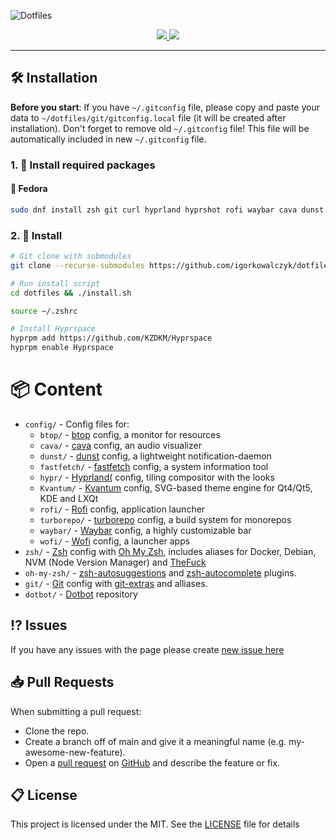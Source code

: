 ![Dotfiles](https://github.com/IgorKowalczyk/dotfiles/assets/49127376/9747b962-2c1b-4eb9-a0ea-3ddb5b1d3923)

<div align="center">
  <a aria-label="GitHub License" href="https://github.com/igorkowalczyk/dotfiles/blob/main/license.md">
    <img src="https://img.shields.io/github/license/igorkowalczyk/dotfiles?color=%2334D058&logo=github&style=flat-square&label=License">
  </a>
  <a aria-label="Version" href="https://github.com/igorkowalczyk/dotfiles/releases">
    <img src="https://img.shields.io/github/v/release/igorkowalczyk/dotfiles?color=%2334D058&logo=github&style=flat-square&label=Version">
  </a>
</div>

---

## 🛠️ Installation

**Before you start**: If you have `~/.gitconfig` file, please copy and paste your data to `~/dotfiles/git/gitconfig.local` file (it will be created after installation). Don't forget to remove old `~/.gitconfig` file! This file will be automatically included in new `~/.gitconfig` file.

### 1. 🐧 Install required packages

#### 🎩 Fedora

```bash
sudo dnf install zsh git curl hyprland hyprshot rofi waybar cava dunst fastfetch kvantum-qt5 wofi pamixer btop swappy plasma-discover pavucontrol blueman-manager konsole nmtui filelight
```

### 2. 🚀 Install

```bash
# Git clone with submodules
git clone --recurse-submodules https://github.com/igorkowalczyk/dotfiles

# Run install script
cd dotfiles && ./install.sh

source ~/.zshrc

# Install Hyprspace
hyprpm add https://github.com/KZDKM/Hyprspace
hyprpm enable Hyprspace

```

# 📦 Content

- `config/` - Config files for:
  - `btop/` - [btop](https://github.com/aristocratos/btop) config, a monitor for resources
  - `cava/` - [cava](https://github.com/karlstav/cava) config, an audio visualizer
  - `dunst/` - [dunst](https://dunst-project.org/) config, a lightweight notification-daemon
  - `fastfetch/` - [fastfetch](https://github.com/fastfetch-cli/fastfetch) config, a system information tool
  - `hypr/` - [Hyprland(](https://hyprland.org/) config, tiling compositor with the looks
  - `Kvantum/` - [Kvantum](https://github.com/tsujan/Kvantum/tree/master) config, SVG-based theme engine for Qt4/Qt5, KDE and LXQt
  - `rofi/` - [Rofi](https://github.com/davatorium/rofi) config, application launcher
  - `turborepo/` - [turborepo](https://turbo.build/) config, a build system for monorepos
  - `waybar/` - [Waybar](https://github.com/Alexays/Waybar) config, a highly customizable bar
  - `wofi/` - [Wofi](https://hg.sr.ht/~scoopta/wofi) config, a launcher apps
- `zsh/` - [Zsh](https://www.zsh.org/) config with [Oh My Zsh](https://ohmyz.sh/), includes aliases for Docker, Debian, NVM (Node Version Manager) and [TheFuck](https://github.com/nvbn/thefuck)
- `oh-my-zsh/` - [zsh-autosuggestions](https://github.com/zsh-users/zsh-autosuggestions) and [zsh-autocomplete](https://github.com/marlonrichert/zsh-autocomplete) plugins.
- `git/` - [Git](https://git-scm.com/) config with [git-extras](https://github.com/ohmyzsh/ohmyzsh/blob/master/plugins/git-extras/git-extras.plugin.zsh) and alliases.
- `dotbot/` - [Dotbot](https://github.com/anishathalye/dotbot) repository

## ⁉️ Issues

If you have any issues with the page please create [new issue here](https://github.com/igorkowalczyk/dotfiles/issues)

## 📥 Pull Requests

When submitting a pull request:

- Clone the repo.
- Create a branch off of main and give it a meaningful name (e.g. my-awesome-new-feature).
- Open a [pull request](https://github.com/igorkowalczyk/dotfiles/pulls) on [GitHub](https://github.com) and describe the feature or fix.

## 📋 License

This project is licensed under the MIT. See the [LICENSE](https://github.com/igorkowalczyk/dotfiles/blob/main/license.md) file for details
